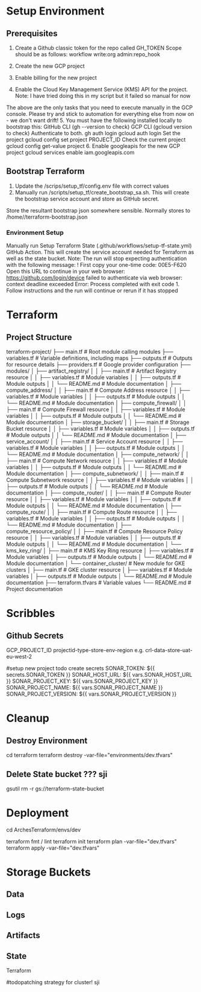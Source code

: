 # Setup Environment

## Prerequisites
1. Create a Github classic token for the repo called GH_TOKEN
Scope should be as follows:
        workflow
        write:org
        admin:repo_hook

2. Create the new GCP project
3. Enable billing for the new project
4. Enable the Cloud Key Management Service (KMS) API for the project. 
Note: I have tried doing this in my script but it failed so manual for now

The above are the only tasks that you need to execute manually in the GCP console. 
Please try and stick to automation for everything else from now on - we don't want drift!
5. You must have the following installed locally to bootstrap this:
        GitHub CLI (gh --version to check)
        GCP CLI (gcloud version to check)
Authenticate to both.
        gh auth login
        gcloud auth login
Set the project
        gcloud config set project PROJECT_ID
Check the current project
        gcloud config get-value project 
6. Enable googleapis for the new GCP project
        gcloud services enable iam.googleapis.com

## Bootstrap Terraform
1. Update the /scrips/setup_tf/config.env file with correct values
2. Manually run /scripts/setup_tf/create_bootstrap_sa.sh. This will create the bootstrap service account and store as GitHub secret.

Store the resultant bootstrap json somewhere sensible. Normally stores to /home/<user>/terraform-bootstrap.json

### Environment Setup
Manually run Setup Terraform State (.github/workflows/setup-tf-state.yml) GitHub Action. This will create the service account needed for Terraform as well as the state bucket.
Note: The run will stop expecting authentication with the following message: 
        ! First copy your one-time code: 00E5-F620
        Open this URL to continue in your web browser: https://github.com/login/device
        failed to authenticate via web browser: context deadline exceeded
        Error: Process completed with exit code 1.
Follow instructions and the run will continue or rerun if it has stopped


# Terraform
## Project Structure

terraform-project/
├── main.tf                   # Root module calling modules
├── variables.tf             # Variable definitions, including maps
├── outputs.tf               # Outputs for resource details
├── providers.tf             # Google provider configuration
├── modules/
│   ├── artifact_registry/
│   │   ├── main.tf          # Artifact Registry resource
│   │   ├── variables.tf     # Module variables
│   │   ├── outputs.tf       # Module outputs
│   │   └── README.md        # Module documentation
│   ├── compute_address/
│   │   ├── main.tf          # Compute Address resource
│   │   ├── variables.tf     # Module variables
│   │   ├── outputs.tf       # Module outputs
│   │   └── README.md        # Module documentation
│   ├── compute_firewall/
│   │   ├── main.tf          # Compute Firewall resource
│   │   ├── variables.tf     # Module variables
│   │   ├── outputs.tf       # Module outputs
│   │   └── README.md        # Module documentation
│   ├── storage_bucket/
│   │   ├── main.tf          # Storage Bucket resource
│   │   ├── variables.tf     # Module variables
│   │   ├── outputs.tf       # Module outputs
│   │   └── README.md        # Module documentation
│   ├── service_account/
│   │   ├── main.tf          # Service Account resource
│   │   ├── variables.tf     # Module variables
│   │   ├── outputs.tf       # Module outputs
│   │   └── README.md        # Module documentation
│   ├── compute_network/
│   │   ├── main.tf          # Compute Network resource
│   │   ├── variables.tf     # Module variables
│   │   ├── outputs.tf       # Module outputs
│   │   └── README.md        # Module documentation
│   ├── compute_subnetwork/
│   │   ├── main.tf          # Compute Subnetwork resource
│   │   ├── variables.tf     # Module variables
│   │   ├── outputs.tf       # Module outputs
│   │   └── README.md        # Module documentation
│   ├── compute_router/
│   │   ├── main.tf          # Compute Router resource
│   │   ├── variables.tf     # Module variables
│   │   ├── outputs.tf       # Module outputs
│   │   └── README.md        # Module documentation
│   ├── compute_route/
│   │   ├── main.tf          # Compute Route resource
│   │   ├── variables.tf     # Module variables
│   │   ├── outputs.tf       # Module outputs
│   │   └── README.md        # Module documentation
│   ├── compute_resource_policy/
│   │   ├── main.tf          # Compute Resource Policy resource
│   │   ├── variables.tf     # Module variables
│   │   ├── outputs.tf       # Module outputs
│   │   └── README.md        # Module documentation
│   └── kms_key_ring/
│       ├── main.tf          # KMS Key Ring resource
│       ├── variables.tf     # Module variables
│       ├── outputs.tf       # Module outputs
│       └── README.md        # Module documentation
│   └── container_cluster/    # New module for GKE clusters
│       ├── main.tf           # GKE cluster resource
│       ├── variables.tf      # Module variables
│       ├── outputs.tf        # Module outputs
│       └── README.md         # Module documentation
├── terraform.tfvars         # Variable values
└── README.md                # Project documentation


# Scribbles
## Github Secrets
GCP_PROJECT_ID
projectid-type-store-env-region
e.g. crl-data-store-uat-eu-west-2

#setup new project todo
create secrets
        SONAR_TOKEN: ${{ secrets.SONAR_TOKEN }}
        SONAR_HOST_URL: ${{ vars.SONAR_HOST_URL }}
        SONAR_PROJECT_KEY: ${{ vars.SONAR_PROJECT_KEY }}
        SONAR_PROJECT_NAME: ${{ vars.SONAR_PROJECT_NAME }}
        SONAR_PROJECT_VERSION: ${{ vars.SONAR_PROJECT_VERSION }}

# Cleanup
## Destroy Environment
cd terraform
terraform destroy -var-file="environments/dev.tfvars"

## Delete State bucket  ??? sji
gsutil rm -r gs://terraform-state-bucket



# Deployment
cd ArchesTerraform/envs/dev

terraform fmt / lint
terraform init
terraform plan -var-file="dev.tfvars"
terraform apply -var-file="dev.tfvars"

# Storage Buckets

## Data

## Logs

## Artifacts

## State
Terraform

#todopatching strategy for cluster! sji

